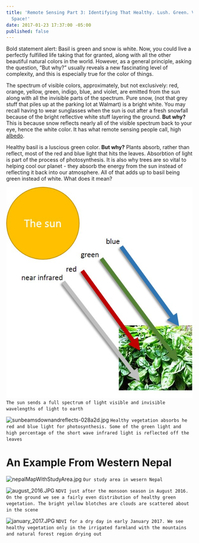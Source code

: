 ```yaml
---
title: 'Remote Sensing Part 3: Identifying That Healthy. Lush. Green. Vegetation....From
  Space!'
date: 2017-01-23 17:37:00 -05:00
published: false
---
```


Bold statement alert: Basil is green and snow is white. Now, you could live a perfectly fulfilled life taking that for granted, along with all the other beautiful natural colors in the world. However, as a general principle, asking the question, “But why?” usually reveals a new fascinating level of complexity, and this is especially true for the color of things.

The spectrum of visible colors, approximately, but not exclusively: red, orange, yellow, green, indigo, blue, and violet, are emitted from the sun along with all the invisible parts of the spectrum. Pure snow, (not that grey stuff that piles up at the parking lot at Walmart) is a bright white. You may recall having to wear sunglasses when the sun is out after a fresh snowfall because of the bright reflective white stuff layering the ground. **But why?** This is because snow reflects nearly all of the visible spectrum back to your eye, hence the white color. It has what remote sensing people call, high [albedo](https://en.wikipedia.org/wiki/Albedo).

Healthy basil is a luscious green color. **But why?** Plants absorb, rather than reflect, most of the red and blue light that hits the leaves. Absorbtion of light is part of the process of photosynthesis. It is also why trees are so vital to helping cool our planet - they absorb the energy from the sun instead of reflecting it back into our atmosphere. All of that adds up to basil being green instead of white. What does it mean?

![sunbeamingdownlight.jpg](/uploads/sunbeamingdownlight.jpg)
```The sun sends a full spectrum of light visible and invisible wavelengths of light to earth```

![sunbeamsdownandreflects-028a2d.jpg](/uploads/sunbeamsdownandreflects-028a2d.jpg)
```Healthy vegetation absorbs he red and blue light for photosynthesis. Some of the green light and high percentage of the short wave infrared light is reflected off the leaves```

# An Example From Western Nepal

![nepalMapWithStudyArea.jpg](/uploads/nepalMapWithStudyArea.jpg)
```Our study area in wesern Nepal```

![august_2016.JPG](/uploads/august_2016.JPG)
```NDVI just after the monsoon season in August 2016. On the ground we see a fairly even distribution of healthy green vegetation. The bright yellow blotches are clouds are scattered about in the scene```

![january_2017.JPG](/uploads/january_2017.JPG)
```NDVI for a dry day in early January 2017. We see healthy vegetation only in the irrigated farmland with the mountains and natural forest region drying out```


